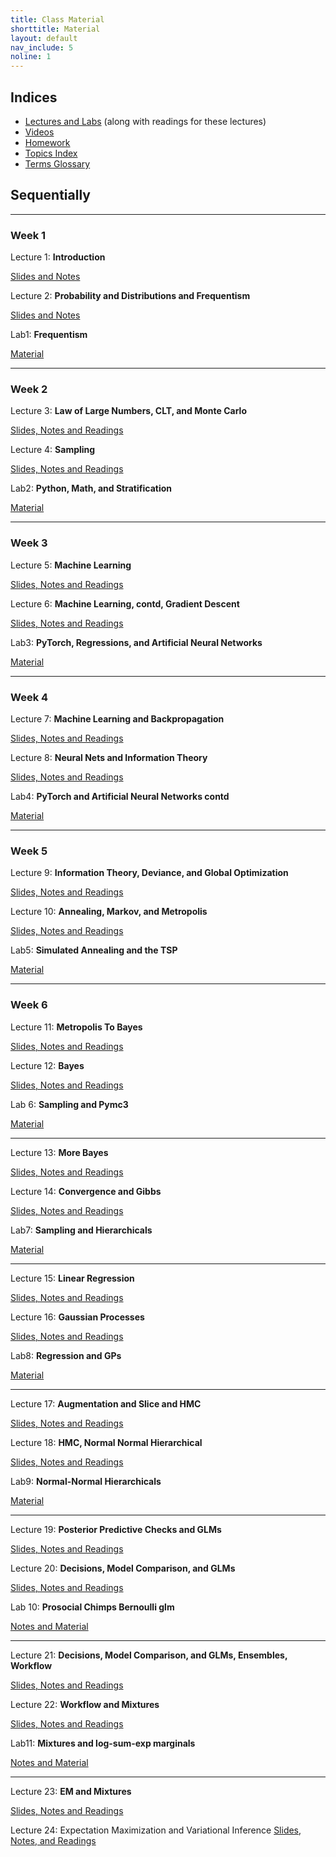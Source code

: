 ```yaml
---
title: Class Material
shorttitle: Material
layout: default
nav_include: 5
noline: 1
---
```


## Indices

- [Lectures and Labs](lectures/) (along with readings for these lectures)
- [Videos](https://matterhorn.dce.harvard.edu/engage/ui/index.html#/2018/02/24932)
- [Homework](homework/index.html)
- [Topics Index](topics.html)
- [Terms Glossary](terms.html)


## Sequentially

---

### Week 1

Lecture 1: **Introduction**

[Slides and Notes](lectures/lecture1.html)

Lecture 2: **Probability and Distributions and Frequentism**

[Slides and Notes](lectures/lecture2.html)

Lab1: **Frequentism**

[Material](lectures/lab1.html)

---

### Week 2

Lecture 3: **Law of Large Numbers, CLT, and Monte Carlo**

[Slides, Notes and Readings](lectures/lecture3.html)

Lecture 4: **Sampling**

[Slides, Notes and Readings](lectures/lecture4.html)

Lab2: **Python, Math, and Stratification**

[Material](lectures/lab2.html)


---

### Week 3

Lecture 5: **Machine Learning**

[Slides, Notes and Readings](lectures/lecture5.html)

Lecture 6: **Machine Learning, contd, Gradient Descent**

[Slides, Notes and Readings](lectures/lecture6.html)

Lab3: **PyTorch, Regressions, and Artificial Neural Networks**

[Material](lectures/lab3.html)

---

### Week 4

Lecture 7: **Machine Learning and Backpropagation**

[Slides, Notes and Readings](lectures/lecture7.html)


Lecture 8: **Neural Nets and Information Theory**

[Slides, Notes and Readings](lectures/lecture8.html)

Lab4: **PyTorch and Artificial Neural Networks contd**

[Material](lectures/lab4.html)

---

### Week 5

Lecture 9: **Information Theory, Deviance, and Global Optimization**

[Slides, Notes and Readings](lectures/lecture9.html)

Lecture 10: **Annealing, Markov, and Metropolis**

[Slides, Notes and Readings](lectures/lecture10.html)

Lab5: **Simulated Annealing and the TSP**

[Material](lectures/lab5.html)

---

### Week 6

Lecture 11: **Metropolis To Bayes**

[Slides, Notes and Readings](lectures/lecture11.html)

Lecture 12: **Bayes**

[Slides, Notes and Readings](lectures/lecture12.html)

Lab 6: **Sampling and Pymc3**

[Material](lectures/lab6.html)

---

Lecture 13: **More Bayes**

[Slides, Notes and Readings](lectures/lecture13.html)

Lecture 14: **Convergence and Gibbs**

[Slides, Notes and Readings](lectures/lecture14.html)

Lab7: **Sampling and Hierarchicals**

[Material](lectures/lab7.html)

---

Lecture 15: **Linear Regression**

[Slides, Notes and Readings](lectures/lecture15.html)

Lecture 16: **Gaussian Processes**

[Slides, Notes and Readings](lectures/lecture16.html)

Lab8: **Regression and GPs**

[Material](lectures/lab8.html)

---

Lecture 17: **Augmentation and Slice and HMC**

[Slides, Notes and Readings](lectures/lecture17.html)

Lecture 18: **HMC, Normal Normal Hierarchical**

[Slides, Notes and Readings](lectures/lecture18.html)

Lab9: **Normal-Normal Hierarchicals**

[Material](lectures/lab9.html)

---

Lecture 19: **Posterior Predictive Checks and GLMs**

[Slides, Notes and Readings](lectures/lecture19.html)

Lecture 20: **Decisions, Model Comparison, and GLMs**

[Slides, Notes and Readings](lectures/lecture20.html)

Lab 10: **Prosocial Chimps Bernoulli glm**

[Notes and Material](lectures/lab10.html)

---

Lecture 21: **Decisions, Model Comparison, and GLMs, Ensembles, Workflow**

[Slides, Notes and Readings](lectures/lecture21.html)

Lecture 22: **Workflow and Mixtures**

[Slides, Notes and Readings](lectures/lecture22.html)

Lab11: **Mixtures and log-sum-exp marginals**

[Notes and Material](lectures/lab11.html)

---

Lecture 23: **EM and Mixtures**

[Slides, Notes and Readings](lectures/lecture23.html)

Lecture 24: Expectation Maximization and Variational Inference
[Slides, Notes, and Readings](lectures/lecture24.html)
